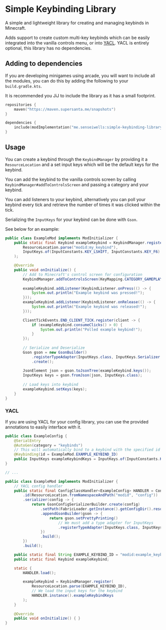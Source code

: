 # Simple Keybinding Library

A simple and lightweight library for creating and managing keybinds in Minecraft.

Adds support to create custom multi-key keybinds which can be easily integrated
into the vanilla controls menu, or into [YACL](https://github.com/isXander/YetAnotherConfigLib).
YACL is entirely optional, this library has no dependencies.

## Adding to dependencies

If you are developing minigames using arcade, you will want to include
all the modules, you can do this by adding the following to your
`build.gradle.kts`.

It is recommended you JiJ to include the library as it has a small footprint.

```kts
repositories {
    maven("https://maven.supersanta.me/snapshots")
}

dependencies {
    include(modImplementation("me.senseiwells:simple-keybinding-library:0.1.15+1.21.5")!!)
}
```

## Usage

You can create a keybind through the `KeybindManager` by providing it a `ResourceLocation`
and a set input keys which will be the default keys for the keybind.

You can add the keybind to the vanilla controls screen by calling `KeybindManager#addToControlsScreen`
and passing a category and your keybind.

You can add listeners to your keybind, alternatively you can poll your keybind every
tick and retrieve the number of times it was clicked within the tick.

Serializing the `InputKeys` for your keybind can be done with `Gson`.

See below for an example:

```java
public class ExampleMod implements ModInitializer {
    public static final Keybind exampleKeybind = KeybindManager.register(
        ResourceLocation.parse("modid:my_keybind"),
        InputKeys.of(InputConstants.KEY_LSHIFT, InputConstants.KEY_F6)
    );

    @Override
    public void onInitialize() {
        // Add to Minecraft's control screen for configuration
        KeybindManager.addToControlsScreen(KeyMapping.CATEGORY_GAMEPLAY, exampleKeybind);
        
        exampleKeybind.addListener(KeybindListener.onPress(() -> {
            System.out.println("Example keybind was pressed!");
        }));
        exampleKeybind.addListener(KeybindListener.onRelease(() -> {
            System.out.println("Example keybind was released!");
        }));

        ClientTickEvents.END_CLIENT_TICK.register(client -> {
            if (exampleKeybind.consumeClicks() > 0) {
                System.out.println("Polled example keybind!");
            }
        });
        
        // Serialize and Deserialize
        Gson gson = new GsonBuilder()
            .registerTypeAdapter(InputKeys.class, InputKeys.Serializer.INSTANCE)
            .create();
        
        JsonElement json = gson.toJsonTree(exampleKeybind.keys());
        InputKeys keys = gson.fromJson(json, InputKeys.class);
        
        // Load keys into keybind
        exampleKeybind.setKeys(keys);
    }
}
```

### YACL

If you are using YACL for your config library, you can use the provided annotations
to easily interface with it.

```java
public class ExampleConfig {
    @SerialEntry
    @AutoGen(category = "keybinds")
    // This will automatically bind to a keybind with the specified id
    @Keybinding(id = ExampleMod.EXAMPLE_KEYBIND_ID)
    public InputKeys exampleKeybindKeys = InputKeys.of(InputConstants.KEY_F6);
}

// ...

public class ExampleMod implements ModInitializer { 
    // YACL config handler
    public static final ConfigClassHandler<ExampleConfig> HANDLER = ConfigClassHandler.createBuilder(ExampleConfig.class)
        .id(ResourceLocation.fromNamespaceAndPath("modid", "config"))
        .serializer(config -> {
            return GsonConfigSerializerBuilder.create(config)
                .setPath(FabricLoader.getInstance().getConfigDir().resolve("example-config.json"))
                .appendGsonBuilder(gson -> {
                    return gson.setPrettyPrinting()
                        // We must add a type adapter for InputKeys
                        .registerTypeAdapter(InputKeys.class, InputKeys.Serializer.INSTANCE);
                })
                .build();
        })
        .build();

    public static final String EXAMPLE_KEYBIND_ID = "modid:example_keybind";
    public static final Keybind exampleKeybind;

    static {
        HANDLER.load();

        exampleKeybind = KeybindManager.register(
            ResourceLocation.parse(EXAMPLE_KEYBIND_ID),
            // We load the input keys for the keybind
            HANDLER.instance().exampleKeybindKeys
        );
    }
    
    @Override
    public void onInitialize() { }
}
```